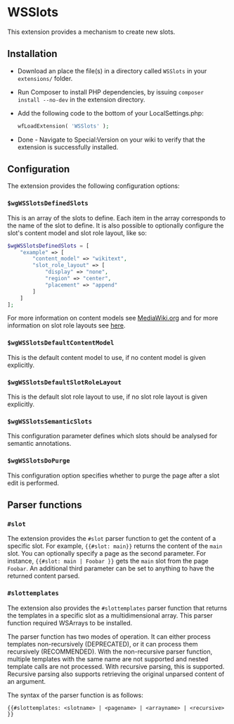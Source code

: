 # WSSlots

This extension provides a mechanism to create new slots.

## Installation

* Download an place the file(s) in a directory called `WSSlots` in your `extensions/` folder.
* Run Composer to install PHP dependencies, by issuing `composer install --no-dev` in the extension directory.
* Add the following code to the bottom of your LocalSettings.php:

    ```php
    wfLoadExtension( 'WSSlots' );
    ```

* Done - Navigate to Special:Version on your wiki to verify that the extension is successfully installed.

## Configuration

The extension provides the following configuration options:

### `$wgWSSlotsDefinedSlots`

This is an array of the slots to define. Each item in the array corresponds to the name of the slot to define. It is also possible to optionally configure the slot's content model and slot role layout, like so:

```php
$wgWSSlotsDefinedSlots = [
    "example" => [
        "content_model" => "wikitext",
        "slot_role_layout" => [
            "display" => "none",
            "region" => "center",
            "placement" => "append"
        ]
    ]
];
```

For more information on content models see [MediaWiki.org](https://www.mediawiki.org/wiki/Manual:Page_content_models) and for more information on slot role layouts see [here](https://doc.wikimedia.org/mediawiki-core/master/php/classMediaWiki_1_1Revision_1_1SlotRoleHandler.html#a42a50a9312fd931793c3573808f5b8a1).

### `$wgWSSlotsDefaultContentModel`

This is the default content model to use, if no content model is given explicitly.

### `$wgWSSlotsDefaultSlotRoleLayout`

This is the default slot role layout to use, if no slot role layout is given explicitly.

### `$wgWSSlotsSemanticSlots`

This configuration parameter defines which slots should be analysed for semantic annotations.

### `$wgWSSlotsDoPurge`

This configuration option specifies whether to purge the page after a slot edit is performed.

## Parser functions

### `#slot`
The extension provides the `#slot` parser function to get the content of a specific slot. For example, `{{#slot: main}}` returns the content of the `main` slot. You can optionally specify a page as the second parameter. For instance, `{{#slot: main | Foobar }}` gets the `main` slot from the page `Foobar`. An additional third parameter can be set to anything to have the returned content parsed.

### `#slottemplates`
The extension also provides the `#slottemplates` parser function that returns the templates in a specific slot as a multidimensional array. This parser function required WSArrays to be installed.

The parser function has two modes of operation. It can either process templates non-recursively (DEPRECATED), or it can process them recursively (RECOMMENDED). With the non-recursive parser function, multiple templates with the same name are not supported and nested template calls are not processed. With recursive parsing, this is supported. Recursive parsing also supports retrieving the original unparsed content of an argument.

The syntax of the parser function is as follows:

```
{{#slottemplates: <slotname> | <pagename> | <arrayname> | <recursive> }}
```
